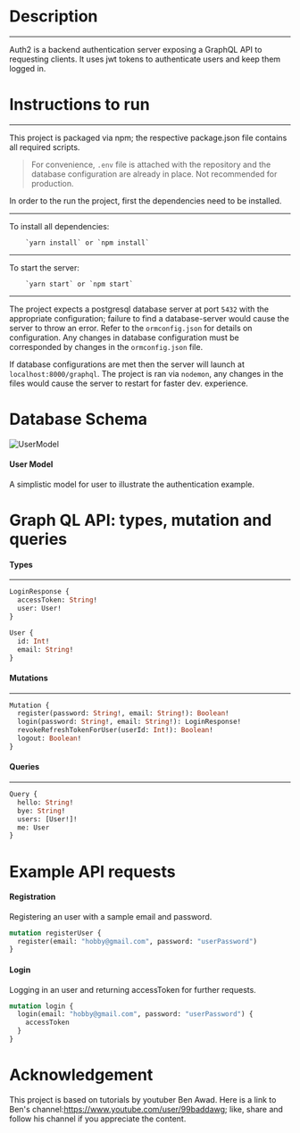 # Description

---

Auth2 is a backend authentication server exposing a GraphQL API to requesting clients. It uses jwt tokens to authenticate users and keep them logged in.

# Instructions to run

---

This project is packaged via npm; the respective package.json file contains all required scripts.

> For convenience, `.env` file is attached with the repository and the database configuration are already in place. Not recommended for production.

In order to the run the project, first the dependencies need to be installed.

---

To install all dependencies:

```
    `yarn install` or `npm install`
```

---

To start the server:

```
    `yarn start` or `npm start`
```

---

The project expects a postgresql database server at port `5432` with the appropriate configuration; failure to find a database-server would cause the server to throw an error. Refer to the `ormconfig.json` for details on configuration. Any changes in database configuration must be corresponded by changes in the `ormconfig.json` file.

If database configurations are met then the server will launch at `localhost:8000/graphql`. The project is ran via `nodemon`, any changes in the files would cause the server to restart for faster dev. experience.

# Database Schema

![UserModel](https://i.ibb.co/9W1MhsR/User-Model-1.jpg)

#### User Model

A simplistic model for user to illustrate the authentication example.

# Graph QL API: types, mutation and queries

#### Types

---

```graphql
LoginResponse {
  accessToken: String!
  user: User!
}
```

```graphql
User {
  id: Int!
  email: String!
}
```

#### Mutations

---

```graphql
Mutation {
  register(password: String!, email: String!): Boolean!
  login(password: String!, email: String!): LoginResponse!
  revokeRefreshTokenForUser(userId: Int!): Boolean!
  logout: Boolean!
}
```

#### Queries

---

```graphql
Query {
  hello: String!
  bye: String!
  users: [User!]!
  me: User
}
```

# Example API requests

#### Registration

Registering an user with a sample email and password.

```graphql
mutation registerUser {
  register(email: "hobby@gmail.com", password: "userPassword")
}
```

#### Login

Logging in an user and returning accessToken for further requests.

```graphql
mutation login {
  login(email: "hobby@gmail.com", password: "userPassword") {
    accessToken
  }
}
```

# Acknowledgement

This project is based on tutorials by youtuber Ben Awad. Here is a link to Ben's channel:https://www.youtube.com/user/99baddawg; like, share and follow his channel if you appreciate the content.
